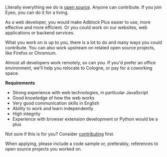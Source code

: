 Literally everything we do is [open source](https://hg.adblockplus.org). Anyone can contribute. If you join Eyeo, you can do it for a living.

As a web developer, you would make Adblock Plus easier to use, more effective and more efficient. Or you could work on our websites, web applications or backend services.

What you work on is up to you, there is a lot to do and many ways you could contribute. You can also work upstream on related open source projects, like Firefox or Chromium.

Almost all developers work remotely, so can you. If you'd prefer an office environment, we'll help you relocate to Cologne, or pay for a coworking space.

**Requirements**

- Strong experience with web technologies, in particular JavaScript
- Good knowledge of how the web works
- Very good communication skills in English
- Ability to work and learn independently
- High integrity
- Experience with browser extension development or Python would be a plus

Not sure if this is for you? Consider [contributing](https://adblockplus.org/en/contribute-code) first.

When applying, please include a code sample or, preferably, references to open source projects you worked on.
